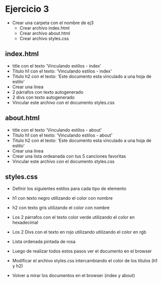 # Ejercicio 3

* Crear una carpeta con el nombre de ej3
  * Crear archivo index.html
  * Crear archivo about.html
  * Crear archivo styles.css

## index.html
  * title con el texto 'Vinculando estilos - index'
  * Titulo h1 con el texto: 'Vinculando estilos - index'
  * Titulo h2 con el texto: 'Este documento esta vinculado a una hoja de estilo'
  * Crear una linea
  * 2 párrafos con texto autogenerado
  * 2 divs con texto autogenerado
  * Vincular este archivo con el documento styles.css

## about.html
  * title con el texto 'Vinculando estilos - about'
  * Titulo h1 con el texto: 'Vinculando estilos - about'
  * Titulo h2 con el texto: 'Este documento esta vinculado a una hoja de estilo'
  * Crear una linea
  * Crear una lista ordeanada con tus 5 canciones favoritas
  * Vincular este archivo con el documento styles.css

## styles.css
* Definir los siguientes estilos para cada tipo de elemento
* h1 con texto negro utilizando el color con nombre
* h2 con texto gris utilizando el color con nombre
* Los 2 párrafos con el texto color verde utilizando el color en hexadecimal
* Los 2 Divs con el texto en  rojo utilizando utilizando el color en rgb
* Lista ordenada pintada de rosa

* Luego de realizar todos estos pasos ver el documento en el browser
* Modificar el archivo styles.css intercambiando el color de los títulos (h1 y h2)
* Volver a mirar los documentos en el browser (index y about)